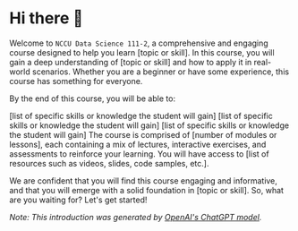 # Hi there 👋
Welcome to `NCCU Data Science 111-2`, a comprehensive and engaging course designed to help you learn [topic or skill]. In this course, you will gain a deep understanding of [topic or skill] and how to apply it in real-world scenarios. Whether you are a beginner or have some experience, this course has something for everyone.

By the end of this course, you will be able to:

[list of specific skills or knowledge the student will gain]
[list of specific skills or knowledge the student will gain]
[list of specific skills or knowledge the student will gain]
The course is comprised of [number of modules or lessons], each containing a mix of lectures, interactive exercises, and assessments to reinforce your learning. You will have access to [list of resources such as videos, slides, code samples, etc.].

We are confident that you will find this course engaging and informative, and that you will emerge with a solid foundation in [topic or skill]. So, what are you waiting for? Let's get started!


_Note: This introduction was generated by [OpenAI's ChatGPT model](https://chat.openai.com/chat)._
